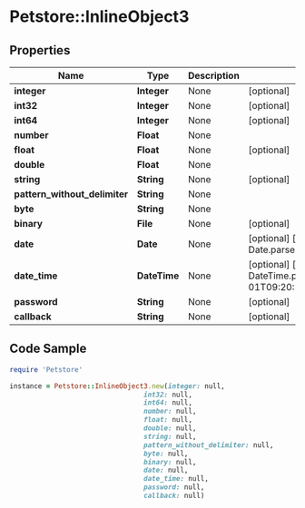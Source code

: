 # Petstore::InlineObject3

## Properties

Name | Type | Description | Notes
------------ | ------------- | ------------- | -------------
**integer** | **Integer** | None | [optional] 
**int32** | **Integer** | None | [optional] 
**int64** | **Integer** | None | [optional] 
**number** | **Float** | None | 
**float** | **Float** | None | [optional] 
**double** | **Float** | None | 
**string** | **String** | None | [optional] 
**pattern_without_delimiter** | **String** | None | 
**byte** | **String** | None | 
**binary** | **File** | None | [optional] 
**date** | **Date** | None | [optional] [default to Date.parse(&quot;2010-02-01&quot;)]
**date_time** | **DateTime** | None | [optional] [default to DateTime.parse(&quot;2010-02-01T09:20:10.111110Z[UTC]&quot;)]
**password** | **String** | None | [optional] 
**callback** | **String** | None | [optional] 

## Code Sample

```ruby
require 'Petstore'

instance = Petstore::InlineObject3.new(integer: null,
                                 int32: null,
                                 int64: null,
                                 number: null,
                                 float: null,
                                 double: null,
                                 string: null,
                                 pattern_without_delimiter: null,
                                 byte: null,
                                 binary: null,
                                 date: null,
                                 date_time: null,
                                 password: null,
                                 callback: null)
```


